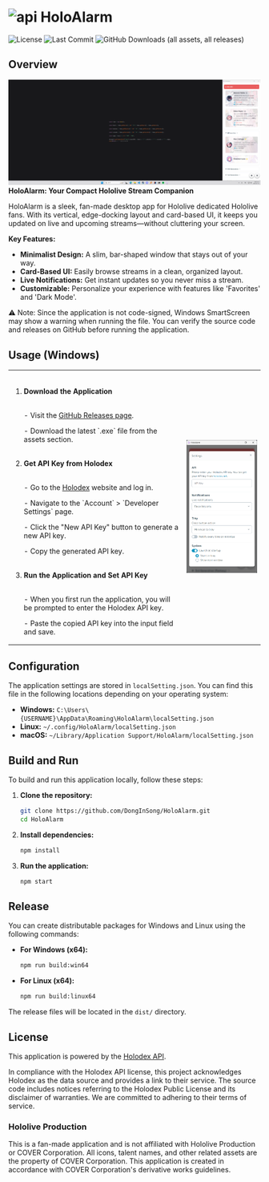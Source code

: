 ﻿# <img src="img/icon.ico" alt="api" width="30"> HoloAlarm
![License](https://img.shields.io/github/license/DongInSong/HoloAlarm)
![Last Commit](https://img.shields.io/github/last-commit/DongInSong/HoloAlarm)
![GitHub Downloads (all assets, all releases)](https://img.shields.io/github/downloads/DongInSong/HoloAlarm/total)
## Overview
![Dark Mode](img/sample_full.png)
__HoloAlarm: Your Compact Hololive Stream Companion__

HoloAlarm is a sleek, fan-made desktop app for Hololive dedicated Hololive fans. With its vertical, edge-docking layout and card-based UI, it keeps you updated on live and upcoming streams—without cluttering your screen.

__Key Features:__

- __Minimalist Design:__ A slim, bar-shaped window that stays out of your way.
- __Card-Based UI:__ Easily browse streams in a clean, organized layout.
- __Live Notifications:__ Get instant updates so you never miss a stream.
- __Customizable:__ Personalize your experience with features like 'Favorites' and 'Dark Mode'.

⚠️ Note: Since the application is not code-signed, Windows SmartScreen may show a warning when running the file. You can verify the source code and releases on GitHub before running the application.

## Usage (Windows)

<table>
  <tr>
    <td>

<ol>
  <br>
  <li><strong>Download the Application</strong></li>
    <br>
<p> - Visit the <a href="https://github.com/DongInSong/HoloAlarm/releases" target="_blank">GitHub Releases page</a>.</p>
    <p> - Download the latest `.exe` file from the assets section.</p>
  <br>
  <li><strong>Get API Key from Holodex</strong></li>
    <br>
    <p> - Go to the <a href="https://holodex.net/" target="_blank">Holodex</a> website and log in.</p>
    <p> - Navigate to the `Account` > `Developer Settings` page.</p>
    <p> - Click the "New API Key" button to generate a new API key.</p>
    <p> - Copy the generated API key.</p>
    <br>
  <li><strong>Run the Application and Set API Key</strong></li>
    <br>
    <p> - When you first run the application, you will be prompted to enter the Holodex API key.</p>
    <p> - Paste the copied API key into the input field and save.</p>
</ol>

</td>
    <td>
      <img src="img/sample_api.png" alt="api" width="300">
    </td>
  </tr>
</table>

## Configuration

The application settings are stored in `localSetting.json`. You can find this file in the following locations depending on your operating system:

-   **Windows:** `C:\Users\{USERNAME}\AppData\Roaming\HoloAlarm\localSetting.json`
-   **Linux:** `~/.config/HoloAlarm/localSetting.json`
-   **macOS:** `~/Library/Application Support/HoloAlarm/localSetting.json`


## Build and Run

To build and run this application locally, follow these steps:

1.  **Clone the repository:**
    ```bash
    git clone https://github.com/DongInSong/HoloAlarm.git
    cd HoloAlarm
    ```

2.  **Install dependencies:**
    ```bash
    npm install
    ```

3.  **Run the application:**
    ```bash
    npm start
    ```

## Release

You can create distributable packages for Windows and Linux using the following commands:

-   **For Windows (x64):**
    ```bash
    npm run build:win64
    ```

-   **For Linux (x64):**
    ```bash
    npm run build:linux64
    ```

The release files will be located in the `dist/` directory.

## License

This application is powered by the [Holodex API](https://holodex.net/).

In compliance with the Holodex API license, this project acknowledges Holodex as the data source and provides a link to their service. The source code includes notices referring to the Holodex Public License and its disclaimer of warranties. We are committed to adhering to their terms of service.

### Hololive Production

This is a fan-made application and is not affiliated with Hololive Production or COVER Corporation. All icons, talent names, and other related assets are the property of COVER Corporation. This application is created in accordance with COVER Corporation's derivative works guidelines.
